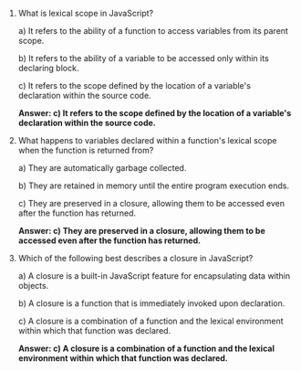 1. What is lexical scope in JavaScript?

   a) It refers to the ability of a function to access variables from its parent scope.
   
   b) It refers to the ability of a variable to be accessed only within its declaring block.
   
   c) It refers to the scope defined by the location of a variable's declaration within the source code.
   
   **Answer: c) It refers to the scope defined by the location of a variable's declaration within the source code.**

2. What happens to variables declared within a function's lexical scope when the function is returned from?

   a) They are automatically garbage collected.
   
   b) They are retained in memory until the entire program execution ends.
   
   c) They are preserved in a closure, allowing them to be accessed even after the function has returned.
   
   **Answer: c) They are preserved in a closure, allowing them to be accessed even after the function has returned.**

3. Which of the following best describes a closure in JavaScript?

   a) A closure is a built-in JavaScript feature for encapsulating data within objects.
   
   b) A closure is a function that is immediately invoked upon declaration.
   
   c) A closure is a combination of a function and the lexical environment within which that function was declared.
   
   **Answer: c) A closure is a combination of a function and the lexical environment within which that function was declared.**